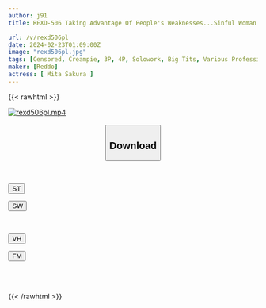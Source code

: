 ```yaml
---
author: j91
title: REXD-506 Taking Advantage Of People's Weaknesses...Sinful Woman Sakura Mita

url: /v/rexd506pl
date: 2024-02-23T01:09:00Z
image: "rexd506pl.jpg"
tags: [Censored, Creampie, 3P, 4P, Solowork, Big Tits, Various Professions	]
maker: [Reddo]
actress: [ Mita Sakura ]
---
```



{{< rawhtml >}}

<div class="video" data-videoid="LOBaamax4xTWKl">
    <a href="javascript:;">
        <img src="/v/rexd506pl/rexd506pl.jpg" width="WIDTH" height="HEIGHT" alt="rexd506pl.mp4" loading="lazy">
    </a>
</div>

<script type="text/javascript" src="https://j91.asia/asset/on-demand-st.js"></script>

<br>
  <link rel="stylesheet" href="https://j91.asia/asset/bs5.css">
  
  <center>
  <button class="btn btn-primary" type="button" data-bs-toggle="collapse" data-bs-target=".multi-collapse" aria-expanded="false" aria-controls="multiCollapseExample1 multiCollapseExample2"><h2>Download</h2></button></center>
</p>
<div class="row">
  <div class="col">
    <div class="collapse multi-collapse" id="multiCollapseExample1">
      <div class="card card-body">
	      	      <br>
<div class="buttons">  
<p><a href="https://streamtape.to/v/LOBaamax4xTWKl" target="_blank"><button class="btn-hover color-3"><i class="fa fa-download"></i> ST</button></a></p>
<p><a href="https://cdnwish.com/97zblbqed97x" target="_blank"><button class="btn-hover color-2"><i class="fa fa-download"></i> SW</button></a></p></div>
    </div>
  </div>
</div>
  <div class="col">
    <div class="collapse multi-collapse" id="multiCollapseExample2">
      <div class="card card-body">
	      <br>
<div class="buttons">
<p><a href="javascript:;"><button class="btn-hover color-9"><i class="fa fa-download"></i> VH</button></a></p>
<p><a href="javascript:;"><button class="btn-hover color-8"><i class="fa fa-download"></i> FM</button></a></p></div>
<br><br>
      </div>
    </div>
  </div>
</div>

{{< /rawhtml >}}